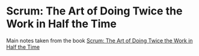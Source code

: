 # Scrum: The Art of Doing Twice the Work in Half the Time

Main notes taken from the book [Scrum: The Art of Doing Twice the Work in Half the Time](https://www.amazon.com/Scrum-Doing-Twice-Work-Half/dp/038534645X)
